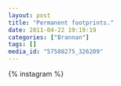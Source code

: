 ```yaml
---
layout: post
title: "Permanent footprints."
date: 2011-04-22 19:19:19
categories: ["Brannan"]
tags: []
media_id: "57588275_326209"
---
```


{% instagram %}

